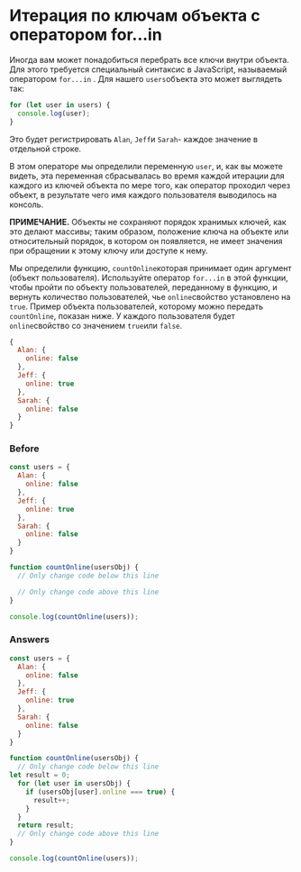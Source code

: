 # Итерация по ключам объекта с оператором for...in
Иногда вам может понадобиться перебрать все ключи внутри объекта. Для этого требуется специальный синтаксис в JavaScript, называемый оператором `for...in` . Для нашего `users`объекта это может выглядеть так:
```javascript
for (let user in users) {
  console.log(user);
}
```
Это будет регистрировать `Alan`, `Jeff`и `Sarah`- каждое значение в отдельной строке.

В этом операторе мы определили переменную `user`, и, как вы можете видеть, эта переменная сбрасывалась во время каждой итерации для каждого из ключей объекта по мере того, как оператор проходил через объект, в результате чего имя каждого пользователя выводилось на консоль.

**ПРИМЕЧАНИЕ.** Объекты не сохраняют порядок хранимых ключей, как это делают массивы; таким образом, положение ключа на объекте или относительный порядок, в котором он появляется, не имеет значения при обращении к этому ключу или доступе к нему.

Мы определили функцию, `countOnline`которая принимает один аргумент (объект пользователя). Используйте оператор `for...in` в этой функции, чтобы пройти по объекту пользователей, переданному в функцию, и вернуть количество пользователей, чье `online`свойство установлено на `true`. Пример объекта пользователей, которому можно передать `countOnline`, показан ниже. У каждого пользователя будет `online`свойство со значением `true`или `false`.
```javascript
{
  Alan: {
    online: false
  },
  Jeff: {
    online: true
  },
  Sarah: {
    online: false
  }
}
```
### Before
```javascript
const users = {
  Alan: {
    online: false
  },
  Jeff: {
    online: true
  },
  Sarah: {
    online: false
  }
}

function countOnline(usersObj) {
  // Only change code below this line

  // Only change code above this line
}

console.log(countOnline(users));
```
### Answers
```javascript
const users = {
  Alan: {
    online: false
  },
  Jeff: {
    online: true
  },
  Sarah: {
    online: false
  }
}

function countOnline(usersObj) {
  // Only change code below this line
let result = 0;
  for (let user in usersObj) {
    if (usersObj[user].online === true) {
      result++;
    }
  }
  return result;
  // Only change code above this line
}

console.log(countOnline(users));
```



